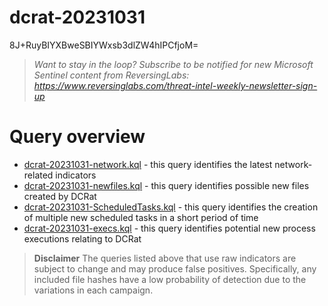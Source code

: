 # dcrat-20231031

8J+RuyBIYXBweSBIYWxsb3dlZW4hIPCfjoM=

> *Want to stay in the loop? Subscribe to be notified for new Microsoft Sentinel content from ReversingLabs: https://www.reversinglabs.com/threat-intel-weekly-newsletter-sign-up*

# Query overview
- [dcrat-20231031-network.kql](./dcrat-20231031-network.kql) - this query identifies the latest network-related indicators
- [dcrat-20231031-newfiles.kql](./dcrat-20231031-newfiles.kql) - this query identifies possible new files created by DCRat
- [dcrat-20231031-ScheduledTasks.kql](./dcrat-20231031-ScheduledTasks.kql) - this query identifies the creation of multiple new scheduled tasks in a short period of time
- [dcrat-20231031-execs.kql](./dcrat-20231031-execs.kql) - this query identifies potential new process executions relating to DCRat

> **Disclaimer**
> The queries listed above that use raw indicators are subject to change and may produce false positives. Specifically, any included file hashes have a low probability of detection due to the variations in each campaign. 